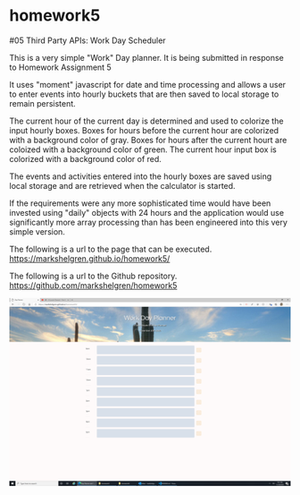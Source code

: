 # homework5

#05 Third Party APIs: Work Day Scheduler

This is a very simple "Work" Day planner. It is being submitted in response to Homework Assignment 5

It uses "moment" javascript for date and time processing and allows a user to enter events into hourly buckets that are then saved to local storage to remain persistent.

The current hour of the current day is determined and used to colorize the input hourly boxes. Boxes for hours before the current hour are colorized with a background color of gray. Boxes for hours after the current hourt are coloized with a background color of green. The current hour input box is colorized with a background color of red.

The events and activities entered into the hourly boxes are saved using local storage and are retrieved when the calculator is started.

If the requirements were any more sophisticated time would have been invested using "daily" objects with 24 hours and the application would use significantly more array processing than has been engineered into this very simple version.

The following is a url to the page that can be executed.
https://markshelgren.github.io/homework5/

The following is a url to the Github repository.
https://github.com/markshelgren/homework5

![Empty Planner](sample.png)
